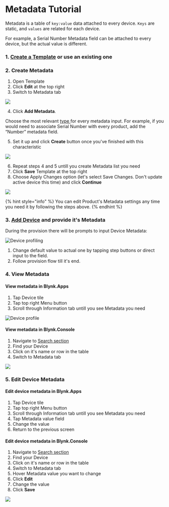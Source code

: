 # Metadata Tutorial

Metadata is a table of `key:value` data attached to every device. `Keys` are static, and `values` are related for each device.

For example, a Serial Number Metadata field can be attached to every device, but the actual value is different.

### **1.** [Create a Template](../../../getting-started/template-quick-setup/) or use an existing one

### **2. Create Metadata**

1. Open Template
2. Click **Edit** at the top right
3. Switch to Metadata tab

![](https://user-images.githubusercontent.com/72824404/120795827-aa439000-c542-11eb-8aec-660d8000baea.png)

4. Click **Add Metadata**.

Choose the most relevant [type ](metadata-tutorial.md)for every metadata input. For example, if you would need to associate Serial Number with every product, add the “Number” metadata field.

5. Set it up and click **Create** button once you've finished with this characteristic

![](https://user-images.githubusercontent.com/72824404/120796929-15da2d00-c544-11eb-8ed2-52ae0fdd94f7.png)

6. Repeat steps 4 and 5 untill you create Metadata list you need &#x20;
7. Click **Save** Template at the top right &#x20;
8. Choose Apply Changes option (let's select Save Changes. Don't update active device this time) and click **Continue**

![](https://user-images.githubusercontent.com/72824404/120797093-3efabd80-c544-11eb-81bb-24344b16717b.png)

{% hint style="info" %}
You can edit Product's Metadata settings any time you need it by following the steps above.
{% endhint %}

### 3. [Add Device](../../../blynk.apps/device-management/add-new-device.md) and provide it's Metadata

During the provision there will be prompts to input Device Metadata:

![Device profiling](https://user-images.githubusercontent.com/72790181/119658205-8a6ee680-be35-11eb-8825-6bc47971ef98.png)

1. Change default value to actual one by tapping step buttons or direct input to the field. &#x20;
2. Follow provision flow till it's end.

### 4. View Metadata

#### View metadata in Blynk.Apps

1. Tap Device tile
2. Tap top right Menu button
3. Scroll through Information tab untill you see Metadata you need

![Device profile](https://user-images.githubusercontent.com/72790181/119658437-d1f57280-be35-11eb-881f-8346abdd42ec.png)

#### View metadata in Blynk.Console

1. Navigate to [Search section](../../search-data.md)
2. Find your Device
3. Click on it's name or row in the table
4. Switch to Metadata tab

![](https://user-images.githubusercontent.com/72824404/120797332-90a34800-c544-11eb-8337-2127e665b330.png)

### 5. Edit Device Metadata

#### Edit device metadata in Blynk.Apps

1. Tap Device tile
2. Tap top right Menu button
3. Scroll through Information tab untill you see Metadata you need
4. Tap Metadata value field
5. Change the value
6. Return to the previous screen

#### Edit device metadata in Blynk.Console

1. Navigate to [Search section](../../search-data.md)
2. Find your Device
3. Click on it's name or row in the table
4. Switch to Metadata tab
5. Hover Metadata value you want to change
6. Click **Edit**
7. Change the value
8. Click **Save**

![](https://user-images.githubusercontent.com/72824404/120797432-b4ff2480-c544-11eb-92b7-681fed6f0262.png)
